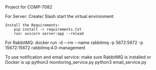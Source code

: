 Project for COMP-7082

For Server:
    Create/ Slash start the virtual environment

    Install the Requirements:
        pip install -r requirements.txt
        run: uvicorn server:app --reload

For RabbitMQ:
    docker run -d --rm --name rabbitmq -p 5672:5672 -p 15672:15672 rabbitmq:4.0-management

To use notification and email service:
    make sure RabbitMQ is installed or Docker is up
    python3 monitoring_service.py
    python3 email_service.py